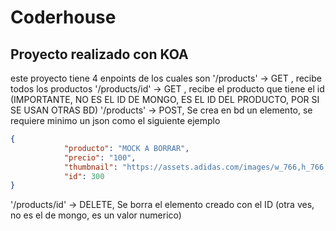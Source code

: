 # Coderhouse

## Proyecto realizado con KOA

este proyecto tiene 4 enpoints de los cuales son
'/products' -> GET , recibe todos los productos
'/products/id' -> GET , recibe el producto que tiene el id (IMPORTANTE, NO ES EL ID DE MONGO, ES EL ID DEL PRODUCTO, POR SI SE USAN OTRAS BD)
'/products' -> POST, Se crea en bd un elemento, se requiere minimo un json como el siguiente ejemplo

```json
{       
            "producto": "MOCK A BORRAR",
            "precio": "100",
            "thumbnail": "https://assets.adidas.com/images/w_766,h_766,f_auto,q_auto,fl_lossy,c_fill,g_auto/d2219197ed56442281b6acb700930fde_9366/botines-copa-sense.1-terreno-firme.jpg",
            "id": 300
}
```
'/products/id' -> DELETE, Se borra el elemento creado con el ID (otra ves, no es el de mongo, es un valor numerico)
